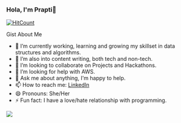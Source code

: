 ### Hola, I'm Prapti👋

[![HitCount](http://hits.dwyl.com/praptidevgun25/praptidevgun25.svg)](http://hits.dwyl.com/praptidevgun25/praptidevgun25)

Gist About Me
- 🔭 I’m currently working, learning and growing my skillset in data structures and algorithms.
- 🌱 I’m also into content writing, both tech and non-tech.
- 👯 I’m looking to collaborate on Projects and Hackathons.
- 🤔 I’m looking for help with AWS.
- 💬 Ask me about anything, I'm happy to help.
- 📫 How to reach me: [LinkedIn](https://www.linkedin.com/in/prapti-devgun-a7186a200/)
- 😄 Pronouns: She/Her
- ⚡ Fun fact: I have a love/hate relationship with programming.

<img src = "https://github-readme-stats.vercel.app/api?username=praptidevgun25&&show_icons=true&title_color=ffffff&icon_color=bb2acf&text_color=daf7dc&bg_color=151515">
